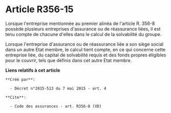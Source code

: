 # Article R356-15

Lorsque l'entreprise mentionnée au premier alinéa de l'article R. 356-8 possède plusieurs entreprises d'assurance ou de
réassurance liées, il est tenu compte de chacune d'elles dans le calcul de la solvabilité du groupe. 

Lorsque l'entreprise d'assurance ou de réassurance liée a son siège social dans un autre Etat membre, le calcul tient compte,
en ce qui concerne cette entreprise liée, du capital de solvabilité requis et des fonds propres éligibles pour le couvrir,
tels que définis dans cet autre Etat membre.

**Liens relatifs à cet article**

	**Créé par**:

	  - Décret n°2015-513 du 7 mai 2015 - art. 4

	**Cite**:

	  - Code des assurances - art. R356-8 (VD)
